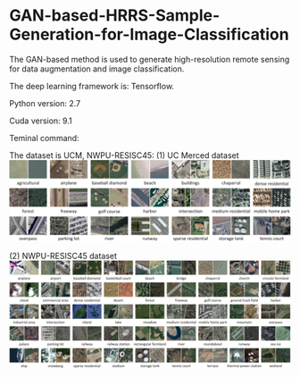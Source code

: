 # GAN-based-HRRS-Sample-Generation-for-Image-Classification
The GAN-based method is used to generate high-resolution remote sensing for data augmentation and image classification.

The deep learning framework is: Tensorflow. 

Python version: 2.7 

Cuda version: 9.1

Teminal command:

The dataset is UCM, NWPU-RESISC45:
(1) UC Merced dataset 
![UC Merced dataset](./UCM.png)


(2) NWPU-RESISC45 dataset
![NWPU-RESISC](./NUPW.png)

